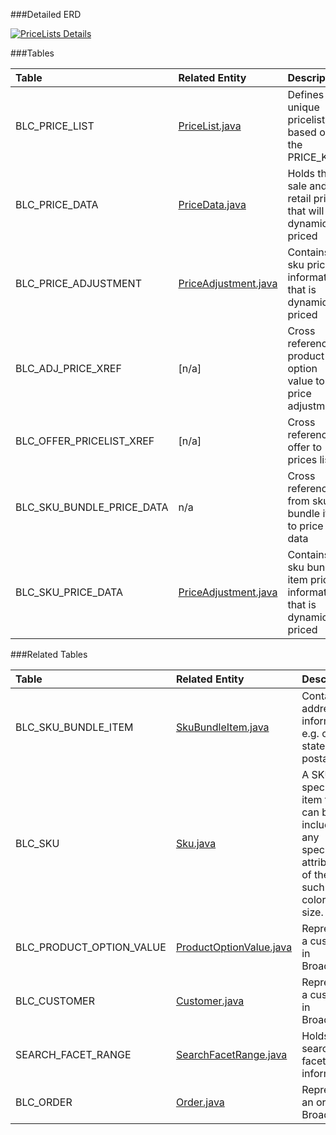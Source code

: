 ###Detailed ERD

[![PriceLists Details](dataModel/modules/PriceListsDetailedERD.png)](_img/dataModel/modules/PriceListsDetailedERD.png)

###Tables

| Table                      | Related Entity | Description                                         |
|:---------------------------|:----------|:----------------------------------------------------|
|BLC\_PRICE\_LIST       | [PriceList.java](http://javadoc.broadleafcommerce.org/modules/PriceList/current/domain/PriceList.html)      | Defines a unique pricelist based on the PRICE\_KEY|
|BLC\_PRICE\_DATA     | [PriceData.java](http://javadoc.broadleafcommerce.org/modules/PriceList/current/domain/PriceData.html)      |Holds the sale and retail price that will be dynamically priced  |
|BLC\_PRICE\_ADJUSTMENT | [PriceAdjustment.java](http://javadoc.broadleafcommerce.org/modules/PriceList/current/domain/PriceAdjustment.html)      | Contains sku price information that is dynamically priced  |
|BLC\_ADJ\_PRICE\_XREF           | [n/a]      | Cross references product option value to price adjustment  |
|BLC\_OFFER\_PRICELIST\_XREF     | [n/a]    | Cross references offer to prices list   |
|BLC\_SKU\_BUNDLE\_PRICE\_DATA     | n/a       | Cross reference from sku bundle item to price data  |
|BLC\_SKU\_PRICE\_DATA | [PriceAdjustment.java](http://javadoc.broadleafcommerce.org/modules/PriceList/current/domain/SkuBundleItemPriceData.html)      | Contains sku bundle item price information that is dynamically priced  |
###Related Tables

| Table                | Related Entity    | Description                                         |
|:---------------------|:--------------|:----------------------------------------------------|
|BLC\_SKU\_BUNDLE\_ITEM           | [SkuBundleItem.java](http://javadoc.broadleafcommerce.org/current/framework/org/broadleafcommerce/core/catalog/domain/SkuBundleItem.html)           | Contains address information, e.g. city, state, and postal code  |
|BLC\_SKU          | [Sku.java](http://javadoc.broadleafcommerce.org/current/framework/org/broadleafcommerce/core/catalog/domain/Sku.html)          |  A SKU is a specific item that can be sold including any specific attributes of the item such as color or size.    |
|BLC\_PRODUCT\_OPTION\_VALUE          | [ProductOptionValue.java](http://javadoc.broadleafcommerce.org/current/framework/org/broadleafcommerce/core/catalog/domain/ProductOptionValue.html)          | Represents a customer in Broadleaf  |
|BLC\_CUSTOMER| [Customer.java](http://javadoc.broadleafcommerce.org/current/profile/org/broadleafcommerce/profile/core/domain/Customer.html)          | Represents a customer in Broadleaf |
|SEARCH\_FACET\_RANGE | [SearchFacetRange.java](http://javadoc.broadleafcommerce.org/current/framework/org/broadleafcommerce/core/search/domain/SearchFacetRange.html)          | Holds search facet range information  |
|BLC\_ORDER             | [Order.java](http://javadoc.broadleafcommerce.org/current/framework/org/broadleafcommerce/core/order/domain/Order.html)          | Represents an order in Broadleaf  |

